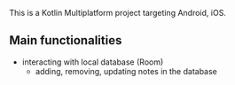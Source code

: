This is a Kotlin Multiplatform project targeting Android, iOS.

## Main functionalities
- interacting with local database (Room)
   - adding, removing, updating notes in the database

